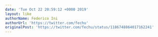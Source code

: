 ```yaml
---
date: 'Tue Oct 22 20:59:12 +0000 2019'
layout: like
authorName: Federico Ini
authorUrl: 'https://twitter.com/fechu'
originalPost: 'https://twitter.com/fechu/status/1186748864017162241'
---
```

